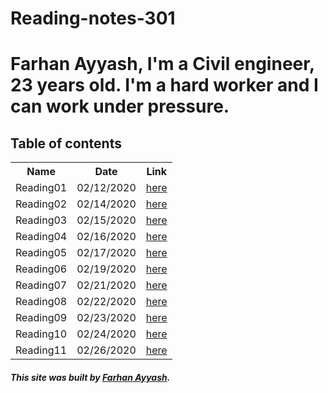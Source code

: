 # Reading-notes-301

# Farhan Ayyash, I'm a Civil engineer, 23 years old. I'm a hard worker and I can work under pressure.

## Table of contents


<table>
  <tr>
    <th>Name</th>
    <th>Date</th>
    <th>Link</th>
  </tr>
  <tr>
    <td>Reading01</td>
    <td>02/12/2020</td>
    <td><a href="https://farhanayyash.github.io/Reading-notes-301/read01">here</a></td>
  </tr>
  <tr>
    <td>Reading02</td>
    <td>02/14/2020</td>
    <td><a href="https://farhanayyash.github.io/Reading-notes-301/read02">here</a></td>
  </tr>
  <tr>
    <td>Reading03</td>
    <td>02/15/2020</td>
    <td><a href="https://farhanayyash.github.io/Reading-notes-301/read03">here</a></td>
  </tr>
  <tr>
    <td>Reading04</td>
    <td>02/16/2020</td>
    <td><a href="https://farhanayyash.github.io/Reading-notes-301/read04">here</a></td>
  </tr>
  <tr>
    <td>Reading05</td>
    <td>02/17/2020</td>
    <td><a href="https://farhanayyash.github.io/Reading-notes-301/read05">here</a></td>
  </tr>
  <tr>
    <td>Reading06</td>
    <td>02/19/2020</td>
    <td><a href="https://farhanayyash.github.io/Reading-notes-301/read06">here</a></td>
  </tr>
  <tr>
    <td>Reading07</td>
    <td>02/21/2020</td>
    <td><a href="https://farhanayyash.github.io/Reading-notes-301/read07">here</a></td>
  </tr>
  <tr>
    <td>Reading08</td>
    <td>02/22/2020</td>
    <td><a href="https://farhanayyash.github.io/Reading-notes-301/read08">here</a></td>
  </tr>
   <tr>
    <td>Reading09</td>
    <td>02/23/2020</td>
    <td><a href="https://farhanayyash.github.io/Reading-notes-301/read09">here</a></td>
  </tr>
  <tr>
    <td>Reading10</td>
    <td>02/24/2020</td>
    <td><a href="https://farhanayyash.github.io/Reading-notes-301/read10">here</a></td>
  </tr>
  <tr>
    <td>Reading11</td>
    <td>02/26/2020</td>
    <td><a href="https://farhanayyash.github.io/Reading-notes-301/read11">here</a></td>
  </tr>
</table>


##### This site was built by [Farhan Ayyash](https://github.com/farhanayyash). 